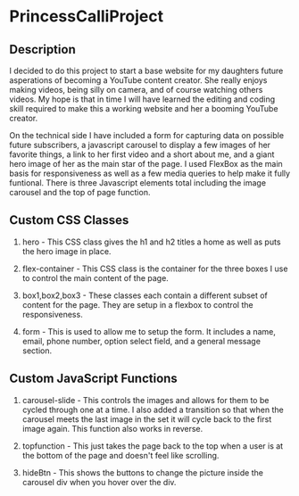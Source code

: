 # PrincessCalliProject

## Description

I decided to do this project to start a base website for my daughters future asperations of becoming a YouTube content creator. She really enjoys making videos, being silly on camera, and of course watching others videos. My hope is that in time I will have learned the editing and coding skill required to make this a working website and her a booming YouTube creator.

On the technical side I have included a form for capturing data on possible future subscribers, a javascript carousel to display a few images of her favorite things, a link to her first video and a short about me, and a giant hero image of her as the main star of the page. I used FlexBox as the main basis for responsiveness as well as a few media queries to help make it fully funtional. There is three Javascript elements total including the image carousel and the top of page function.

## Custom CSS Classes

1. hero - This CSS class gives the h1 and h2 titles a home as well as puts the hero image in place.

2. flex-container - This CSS class is the container for the three boxes I use to control the main content of the page.

3. box1,box2,box3 - These classes each contain a different subset of content for the page. They are setup in a flexbox to control the responsiveness.

4. form - This is used to allow me to setup the form. It includes a name, email, phone number, option select field, and a general message section.

## Custom JavaScript Functions

1. carousel-slide - This controls the images and allows for them to be cycled through one at a time. I also added a transition so that when the carousel meets the last image in the set it will cycle back to the first image again. This function also works in reverse.

2. topfunction - This just takes the page back to the top when a user is at the bottom of the page and doesn't feel like scrolling.

3. hideBtn - This shows the buttons to change the picture inside the carousel div when you hover over the div.
